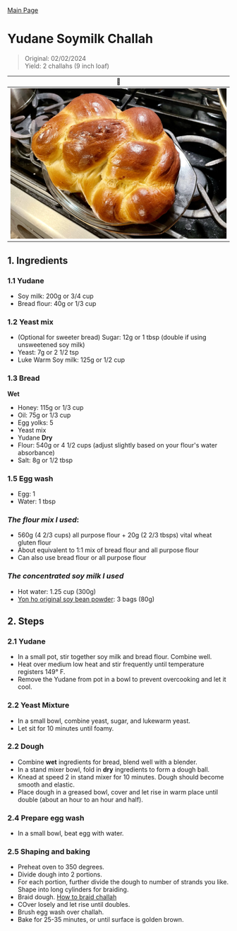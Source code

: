 [Main Page](https://yolanda-ht.github.io/YoloCookBlob/)

# Yudane Soymilk Challah
> Original: 02/02/2024 <br>
> Yield: 2 challahs (9 inch loaf)

| 🍞 |
|----------|
| ![img](../assets/images/Yudane_Soymilk_Challah.jpg)  |

## 1. Ingredients
### 1.1 __Yudane__
- Soy milk: 200g or 3/4 cup
- Bread flour: 40g or 1/3 cup

### 1.2 __Yeast mix__
- (Optional for sweeter bread) Sugar: 12g or 1 tbsp (double if using unsweetened soy milk)
- Yeast: 7g or 2 1/2 tsp
- Luke Warm Soy milk: 125g or 1/2 cup

### 1.3 __Bread__
__Wet__
- Honey: 115g or 1/3 cup
- Oil: 75g or 1/3 cup
- Egg yolks: 5
- Yeast mix
- Yudane
__Dry__
- Flour: 540g or 4 1/2 cups (adjust slightly based on your flour's water absorbance)
- Salt: 8g or 1/2 tbsp


### 1.5 __Egg wash__
- Egg: 1
- Water: 1 tbsp

### *The flour mix I used*: 
- 560g (4 2/3 cups) all purpose flour + 20g (2 2/3 tbsps) vital wheat gluten flour
- About equivalent to 1:1 mix of bread flour and all purpose flour
- Can also use bread flour or all purpose flour

### *The concentrated soy milk I used*
- Hot water: 1.25 cup (300g)
- [Yon ho original soy bean powder](https://www.sayweee.com/en/product/Yon-Ho-Soy-Milk-Powder-Classic-Original-Flavor/89704): 3 bags (80g)

## 2. Steps
### 2.1 Yudane
- In a small pot, stir together soy milk and bread flour. Combine well.
- Heat over medium low heat and stir frequently until temperature registers 149° F.
- Remove the Yudane from pot in a bowl to prevent overcooking and let it cool.

### 2.2 Yeast Mixture
- In a small bowl, combine yeast, sugar, and lukewarm yeast.  
- Let sit for 10 minutes until foamy.  
   
### 2.2 Dough
- Combine __wet__ ingredients for bread, blend well with a blender.
- In a stand mixer bowl, fold in __dry__ ingredients to form a dough ball.
- Knead at speed 2 in stand mixer for 10 minutes. Dough should become smooth and elastic.
- Place dough in a greased bowl, cover and let rise in warm place until double (about an hour to an hour and half).

### 2.4 Prepare egg wash
- In a small bowl, beat egg with water.
   
### 2.5 Shaping and baking
- Preheat oven to 350 degrees.  
- Divide dough into 2 portions.
- For each portion, further divide the dough to number of strands you like. Shape into long cylinders for braiding.
- Braid dough. [How to braid challah](https://laurenmonaco.com/MintysTable-Challah-Diagrams)
- COver losely and let rise until doubles.  
- Brush egg wash over challah.
- Bake for 25-35 minutes, or until surface is golden brown.
